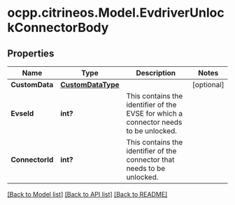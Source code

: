 # ocpp.citrineos.Model.EvdriverUnlockConnectorBody
## Properties

Name | Type | Description | Notes
------------ | ------------- | ------------- | -------------
**CustomData** | [**CustomDataType**](CustomDataType.md) |  | [optional] 
**EvseId** | **int?** | This contains the identifier of the EVSE for which a connector needs to be unlocked.   | 
**ConnectorId** | **int?** | This contains the identifier of the connector that needs to be unlocked.   | 

[[Back to Model list]](../README.md#documentation-for-models) [[Back to API list]](../README.md#documentation-for-api-endpoints) [[Back to README]](../README.md)

